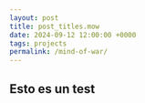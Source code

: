 ```yaml
---
layout: post
title: post_titles.mow
date: 2024-09-12 12:00:00 +0000
tags: projects
permalink: /mind-of-war/
---
```


## Esto es un test